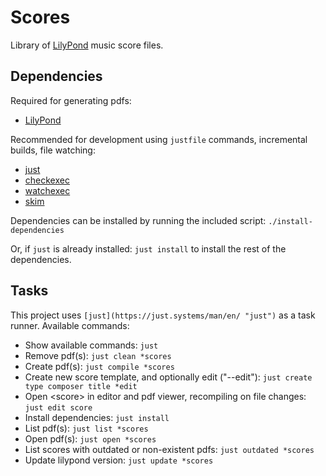 # Scores

Library of [LilyPond](https://lilypond.org/) music score files.

## Dependencies

Required for generating pdfs:

- [LilyPond](https://lilypond.org/ "lilypond")

Recommended for development using `justfile` commands, incremental builds, file
watching:

- [just](https://just.systems/man/en/ "just")
- [checkexec](https://github.com/kurtbuilds/checkexec "checkexec")
- [watchexec](https://watchexec.github.io/ "watchexec")
- [skim](https://skim-app.sourceforge.io/ "skim")

Dependencies can be installed by running the included script:
`./install-dependencies`

Or, if `just` is already installed: `just install` to install the rest of the
dependencies.

## Tasks

This project uses `[just](https://just.systems/man/en/ "just")` as a task
runner. Available commands:

- Show available commands: `just`
- Remove pdf(s): `just clean *scores`
- Create pdf(s): `just compile *scores`
- Create new score template, and optionally edit ("--edit"):
  `just create type composer title *edit`
- Open \<score\> in editor and pdf viewer, recompiling on file changes:
  `just edit score`
- Install dependencies: `just install`
- List pdf(s): `just list *scores`
- Open pdf(s): `just open *scores`
- List scores with outdated or non-existent pdfs: `just outdated *scores`
- Update lilypond version: `just update *scores`
